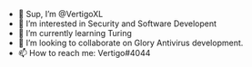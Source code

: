 - 👋 Sup, I’m @VertigoXL
- 👀 I’m interested in Security and Software Developent
- 🌱 I’m currently learning Turing
- 💞️ I’m looking to collaborate on Glory Antivirus development.
- 📫 How to reach me: Vertigo#4044

<!---
VertigoXL/VertigoXL is a ✨ special ✨ repository because its `README.md` (this file) appears on your GitHub profile.
You can click the Preview link to take a look at your changes.
--->
